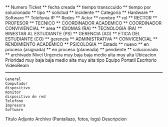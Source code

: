 ** Numero Ticket
** fecha creada
** tiempo transccuido
** tiempo por solucionado
** tipo 
** 	solictud
** 	incidente
** Categoria
** 	Hardware
** 	Software
** 	Telefonia IP
** 	Redes
** Actor
** 	nombre
** 	rol
** 		RECTOR
** 		PROFESOR
** 		TECNICO
** 		COORDINADOR ACADEMICO
** 		COORDINADOR CONVIVIENCIAL
** 	area
** 		IDIOMAS (RA)
** 		TECNOLOGIA (RA)
** 		BINESTAR AL ESTUDIANTE (PS)
** 		GERENCIA (AD)
** 		ETICA DEL ESTUDIANTE (CO)
** 	gerencia
** 		ADMINISTRATIVA
** 		CONVICENCIAL
** 		RENDIMIENTO ACADEMICO
** 		PSICOLOGIA
** Estado
** 	nuevo
** 	en proceso (asignada)
** 	en proceso (planeada)
** 	pendiente
** 	solucionado
** 	archivado
Nivel Urgencia
	muy baja
	baja
	medio
	alta
	muy alta
Ubicacion
Prioridad
	muy baja
	baja
	medio
	alta
	muy alta
tipo Equipo
	Portatil
	Escritorio
	VideoBeam

********************	
	General
	Computador
	dispositivo
	monitor
	dispositivo de red
	Telefono
	Impresora
	Software
Titulo
Adjunto Archivo (Pantallazo, fotos, logs)
Descripcion

	
